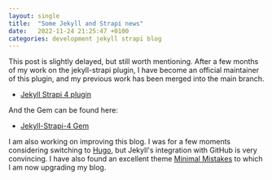```yaml
---
layout: single
title:  "Some Jekyll and Strapi news"
date:   2022-11-24 21:25:47 +0100
categories: development jekyll strapi blog
---
```

This post is slightly delayed, but still worth mentioning. After a few months of my work on the jekyll-strapi plugin, I have become an official maintainer of this plugin, and my previous work has been merged into the main branch.

* [Jekyll Strapi 4 plugin](https://github.com/strapi-community/jekyll-strapi)

And the Gem can be found here:

* [Jekyll-Strapi-4 Gem](https://rubygems.org/gems/jekyll-strapi-4/)

I am also working on improving this blog. I was for a few moments considering switching to [Hugo](https://gohugo.io), but Jekyll's integration with GitHub is very convincing. I have also found an excellent theme [Minimal Mistakes](https://github.com/mmistakes/minimal-mistakes/) to which I am now upgrading my blog. 
